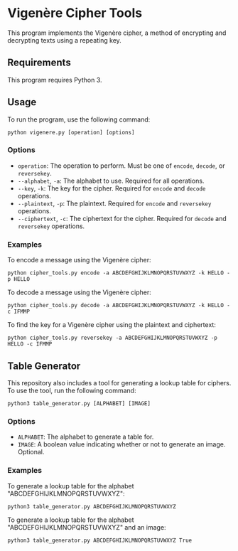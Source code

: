 # Vigenère Cipher Tools

This program implements the Vigenère cipher, a method of encrypting and decrypting texts using a repeating key.

## Requirements

This program requires Python 3.

## Usage

To run the program, use the following command:

`python vigenere.py [operation] [options]`


### Options

- `operation`: The operation to perform. Must be one of `encode`, `decode`, or `reversekey`.
- `--alphabet`, `-a`: The alphabet to use. Required for all operations.
- `--key`, `-k`: The key for the cipher. Required for `encode` and `decode` operations.
- `--plaintext`, `-p`: The plaintext. Required for `encode` and `reversekey` operations.
- `--ciphertext`, `-c`: The ciphertext for the cipher. Required for `decode` and `reversekey` operations.

### Examples

To encode a message using the Vigenère cipher:

`python cipher_tools.py encode -a ABCDEFGHIJKLMNOPQRSTUVWXYZ -k HELLO -p HELLO`


To decode a message using the Vigenère cipher:

`python cipher_tools.py decode -a ABCDEFGHIJKLMNOPQRSTUVWXYZ -k HELLO -c IFMMP`


To find the key for a Vigenère cipher using the plaintext and ciphertext:

`python cipher_tools.py reversekey -a ABCDEFGHIJKLMNOPQRSTUVWXYZ -p HELLO -c IFMMP`


## Table Generator

This repository also includes a tool for generating a lookup table for ciphers. To use the tool, run the following command:

`python3 table_generator.py [ALPHABET] [IMAGE]`


### Options

- `ALPHABET`: The alphabet to generate a table for.
- `IMAGE`: A boolean value indicating whether or not to generate an image. Optional.

### Examples

To generate a lookup table for the alphabet "ABCDEFGHIJKLMNOPQRSTUVWXYZ":

`python3 table_generator.py ABCDEFGHIJKLMNOPQRSTUVWXYZ`


To generate a lookup table for the alphabet "ABCDEFGHIJKLMNOPQRSTUVWXYZ" and an image:

`python3 table_generator.py ABCDEFGHIJKLMNOPQRSTUVWXYZ True`
